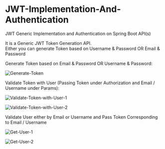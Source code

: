 # JWT-Implementation-And-Authentication
JWT Generic Implementation and Authentication on Spring Boot API(s)

It is a Generic JWT Token Generation API.<br/>
Either you can generate Token based on Username & Password OR Email & Password<br/>

Generate Token based on Email & Password OR Username & Password:<br/>

![Generate-Token](https://user-images.githubusercontent.com/8852999/84939876-9ec24380-b0fc-11ea-8c4d-fa38315f1c6c.png)

Validate Token with User (Passing Token under Authorization and Email / Username under Params):

![Validate-Token-with-User-1](https://user-images.githubusercontent.com/8852999/84939889-a71a7e80-b0fc-11ea-8775-925d3b842bb8.png)

![Validate-Token-with-User-2](https://user-images.githubusercontent.com/8852999/84939898-ab469c00-b0fc-11ea-8984-b344b2b99f44.png)

Validate User either by Email or Username and Pass Token Corresponding to Email / Username 

![Get-User-1](https://user-images.githubusercontent.com/8852999/84939910-b0a3e680-b0fc-11ea-8a48-fa37d01d6e5f.png)

![Get-User-2](https://user-images.githubusercontent.com/8852999/84939922-b7325e00-b0fc-11ea-8d71-23e0afb6f501.png)
